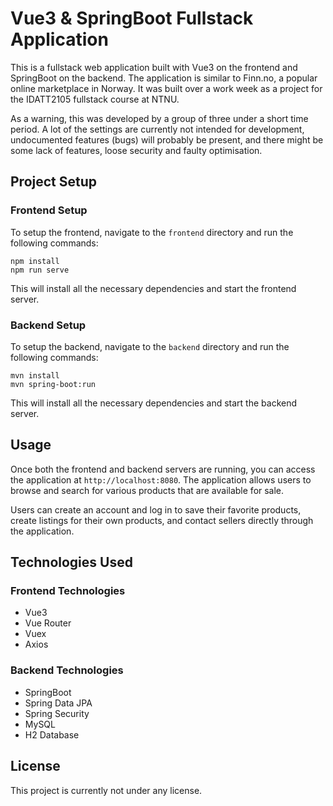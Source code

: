 # Vue3 & SpringBoot Fullstack Application

This is a fullstack web application built with Vue3 on the frontend and SpringBoot on the backend. The application is similar to Finn.no, a popular online marketplace in Norway.
It was built over a work week as a project for the IDATT2105 fullstack course at NTNU.

As a warning, this was developed by a group of three under a short time period. A lot of the settings are currently not intended for development, undocumented features (bugs) will probably be present, and there might be some lack of features, loose security and faulty optimisation.

## Project Setup

### Frontend Setup

To setup the frontend, navigate to the `frontend` directory and run the following commands:

```
npm install
npm run serve
```

This will install all the necessary dependencies and start the frontend server.

### Backend Setup

To setup the backend, navigate to the `backend` directory and run the following commands:

```
mvn install
mvn spring-boot:run
```


This will install all the necessary dependencies and start the backend server.

## Usage

Once both the frontend and backend servers are running, you can access the application at `http://localhost:8080`. The application allows users to browse and search for various products that are available for sale.

Users can create an account and log in to save their favorite products, create listings for their own products, and contact sellers directly through the application.

## Technologies Used

### Frontend Technologies

- Vue3
- Vue Router
- Vuex
- Axios

### Backend Technologies

- SpringBoot
- Spring Data JPA
- Spring Security
- MySQL
- H2 Database


## License

This project is currently not under any license.

